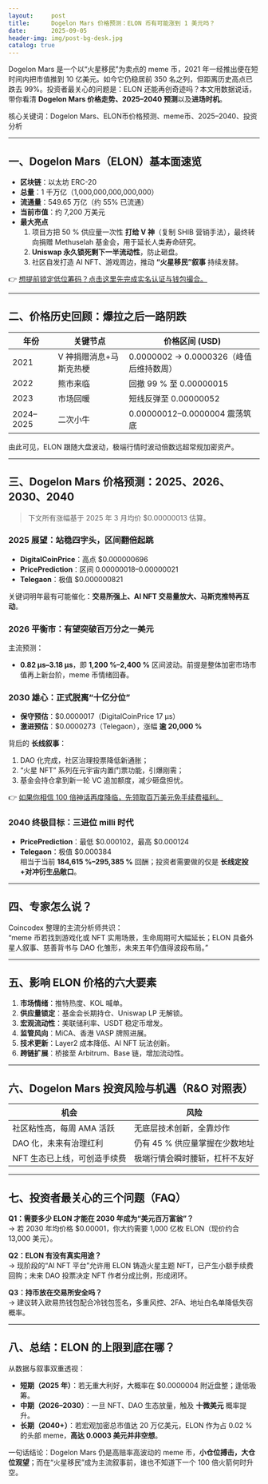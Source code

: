 ```yaml
---
layout:     post
title:      Dogelon Mars 价格预测：ELON 币有可能涨到 1 美元吗？
date:       2025-09-05
header-img: img/post-bg-desk.jpg
catalog: true
---
```


Dogelon Mars 是一个以“火星移民”为卖点的 meme 币，2021 年一经推出便在短时间内把市值推到 10 亿美元。如今它仍稳居前 350 名之列，但距离历史高点已跌去 99%。投资者最关心的问题是：ELON 还能再创奇迹吗？本文用数据说话，带你看清 **Dogelon Mars 价格走势、2025–2040 预测**以及**进场时机**。

核心关键词：Dogelon Mars、ELON币价格预测、meme币、2025–2040、投资分析

---

## 一、Dogelon Mars（ELON）基本面速览

- **区块链**：以太坊 ERC-20  
- **总量**：1 千万亿（1,000,000,000,000,000）  
- **流通量**：549.65 万亿（约 55% 已流通）  
- **当前市值**：约 7,200 万美元  
- **最大亮点**  
  1. 项目方把 50 % 供应量一次性 **打给 V 神**（复制 SHIB 营销手法），最终转向捐赠 Methuselah 基金会，用于延长人类寿命研究。  
  2. **Uniswap 永久锁死剩下一半流动性**，防止砸盘。  
  3. 社区自发打造 AI NFT、游戏周边，推动 **“火星移民”叙事** 持续发酵。

👉 [想提前锁定低位筹码？点击这里先完成实名认证与钱包撮合。](https://okxdog.com/)

---

## 二、价格历史回顾：爆拉之后一路阴跌

| 年份 | 关键节点 | 价格区间 (USD) |
|------|----------|----------------|
| 2021 | V 神捐赠消息+马斯克热梗 | 0.0000002 → 0.0000326（峰值后维持数周） |
| 2022 | 熊市来临 | 回撤 99 % 至 0.00000015 |
| 2023 | 市场回暖 | 短线反弹至 0.00000052 |
| 2024–2025 | 二次小牛 | 0.00000012–0.0000004 震荡筑底 |

由此可见，ELON 跟随大盘波动，极端行情时波动倍数远超常规加密资产。

---

## 三、Dogelon Mars 价格预测：2025、2026、2030、2040

> 下文所有涨幅基于 2025 年 3 月均价 $0.00000013 估算。

### 2025 展望：站稳四字头，区间翻倍起跳  
- **DigitalCoinPrice**：高点 $0.000000696  
- **PricePrediction**：区间 $0.00000018–$0.00000021  
- **Telegaon**：极值 $0.000000821  

关键词明年最有可能催化：**交易所强上、AI NFT 交易量放大、马斯克推特再互动**。

### 2026 平衡市：有望突破百万分之一美元  
主流预测：  
- **0.82 µs–3.18 µs**，即 **1,200 %–2,400 %** 区间波动。前提是整体加密市场市值再上新台阶，meme 币情绪回春。

### 2030 雄心：正式脱离“十亿分位”  
- **保守预估**：$0.0000017（DigitalCoinPrice 17 µs）  
- **激进预估**：$0.0000273（Telegaon），涨幅 **逾 20,000 %**  

背后的 **长线叙事**：  
1. DAO 化完成，社区治理投票降低新通胀；  
2. “火星 NFT” 系列在元宇宙内置门票功能，引爆刚需；  
3. 基金会持仓拿到新一轮 VC 追加额度，减少砸盘担忧。

👉 [如果你相信 100 倍神话再度降临，先领取百万美元免手续费福利。](https://okxdog.com/)

### 2040 终极目标：三进位 milli 时代  
- **PricePrediction**：最低 $0.000102，最高 $0.000124  
- **Telegaon**：极值 $0.000384  
相当于当前 **184,615 %–295,385 %** 回酬；投资者需要做的仅是 **长线定投+对冲衍生品敞口**。

---

## 四、专家怎么说？

Coincodex 整理的主流分析师共识：  
“meme 币若找到游戏化或 NFT 实用场景，生命周期可大幅延长；ELON 具备外星人叙事、慈善背书与 DAO 化雏形，未来五年仍值得波段布局。”

---

## 五、影响 ELON 价格的六大要素

1. **市场情绪**：推特热度、KOL 喊单。  
2. **供应量锁定**：基金会长期持仓、Uniswap LP 无解锁。  
3. **宏观流动性**：美联储利率、USDT 稳定币增发。  
4. **监管风向**：MiCA、香港 VASP 牌照进展。  
5. **技术更新**：Layer2 成本降低、AI NFT 玩法创新。  
6. **跨链扩展**：桥接至 Arbitrum、Base 链，增加流动性。

---

## 六、Dogelon Mars 投资风险与机遇（R&O 对照表）

| 机会 | 风险 |
|---|---|
| 社区粘性高，每周 AMA 活跃 | 无底层技术创新，全靠炒作 |
| DAO 化，未来有治理红利 | 仍有 45 % 供应量掌握在少数地址 |
| NFT 生态已上线，可创造手续费 | 极端行情会瞬时腰斩，杠杆不友好 |

---

## 七、投资者最关心的三个问题（FAQ）

**Q1：需要多少 ELON 才能在 2030 年成为“美元百万富翁”？**  
→ 若 2030 年均价格 $0.00001，你大约需要 1,000 亿枚 ELON（现价约合 13,000 美元）。

**Q2：ELON 有没有真实用途？**  
→ 现阶段的“AI NFT 平台”允许用 ELON 铸造火星主题 NFT，已产生小额手续费回购；未来 DAO 投票决定 NFT 作者分成比例，形成闭环。

**Q3：持币放在交易所安全吗？**  
→ 建议转入欧易热钱包配合冷钱包签名，多重风控、2FA、地址白名单降低失窃概率。

---

## 八、总结：ELON 的上限到底在哪？

从数据与叙事双重透视：

- **短期（2025 年）**：若无重大利好，大概率在 $0.0000004 附近盘整；逢低吸筹。  
- **中期（2026–2030）**：一旦 NFT、DAO 生态放量，触及 **十微美元** 概率提升。  
- **长期（2040+）**：若宏观加密总市值达 20 万亿美元，ELON 作为占 0.02 % 的头部 meme，**高达 0.0003 美元并非空想**。

一句话结论：Dogelon Mars 仍是高赔率高波动的 meme 币，**小仓位搏击，大仓位观望**；而在“火星移民”成为主流叙事前，谁也不知道下一个 100 倍火箭何时升空。